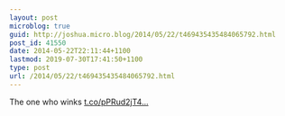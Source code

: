 ```yaml
---
layout: post
microblog: true
guid: http://joshua.micro.blog/2014/05/22/t469435435484065792.html
post_id: 41550
date: 2014-05-22T22:11:44+1100
lastmod: 2019-07-30T17:41:50+1100
type: post
url: /2014/05/22/t469435435484065792.html
---
```

The one who winks [t.co/pPRud2jT4...](http://t.co/pPRud2jT46)

